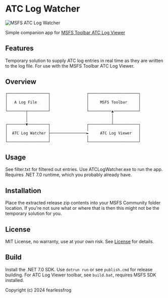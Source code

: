 # ATC Log Watcher

![MSFS ATC Log Watcher](https://i.imgur.com/mI7TMuu.jpeg)

Simple companion app for [MSFS Toolbar ATC Log Viewer](https://github.com/fearlessfrog/msfs2020-toolbar-atclogviewer)

## Features

Temporary solution to supply ATC log entries in real time as they are written to the log file. For use with the MSFS Toolbar ATC Log Viewer.

## Overview

```
┌──────────────────┐                ┌──────────────────────┐
│                  │                │                      │
│   A Log File     │                │     MSFS Toolbar     │
│                  │                │                      │
└────────┬─────────┘                └──────────▲───────────┘
         │                                     │
         │                                     │
┌────────▼─────────┐                ┌──────────┴───────────┐
│                  │                │                      │
│  ATC Log Watcher ├────────────────►     ATC Log Viewer   │
│                  │                │                      │
└──────────────────┘                └──────────────────────┘
```

## Usage

See filter.txt for filtered out entries.
Use ATCLogWatcher.exe to run the app.
Requires .NET 7.0 runtime, which you probably already have.

## Installation

Place the extracted release zip contents into your MSFS Community folder location. If you're not sure what or where that is then this might not be the temporary solution for you.

## License

MIT License, no warranty, use at your own risk. See [License](https://github.com/fearlessfrog/AtcLogWatcher/blob/main/LICENSE) for details.

## Build

Install the .NET 7.0 SDK.
Use `dotrun run` or see `publish.cmd` for release building.
For ATC Log Viewer toolbar, see `build.bat`, requires MSFS SDK installed.

Copyright (c) 2024 fearlessfrog
